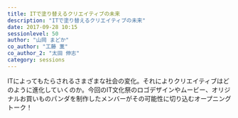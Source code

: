 ```yaml
---
title: ITで塗り替えるクリエイティブの未来
description: "ITで塗り替えるクリエイティブの未来"
date: 2017-09-28 10:15
sessionlevel: 50
author: "山岡 まどか"
co_author: "工藤 薫"
co_author_2: "太田 伸志"
category: sessions
---
```

ITによってもたらされるさまざまな社会の変化。それによりクリエイティブはどのように進化していくのか。今回のIT文化祭のロゴデザインやムービー、オリジナルお買いものパンダを制作したメンバーがその可能性に切り込むオープニングトーク！

